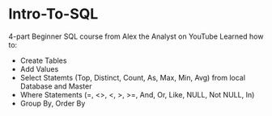 # Intro-To-SQL
4-part Beginner SQL course from Alex the Analyst on YouTube
Learned how to:
- Create Tables
- Add Values
- Select Statemts (Top, Distinct, Count, As, Max, Min, Avg) from local Database and Master
- Where Statements (=, <>, <, >, >=, And, Or, Like, NULL, Not NULL, In)
- Group By, Order By
